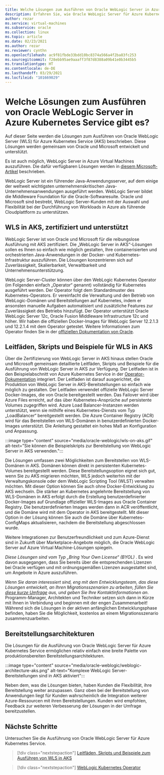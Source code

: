 ```yaml
---
title: Welche Lösungen zum Ausführen von Oracle WebLogic Server in Azure Kubernetes Service gibt es?
description: Erfahren Sie, wie Oracle WebLogic Server für Azure Kubernetes Service ausgeführt wird.
author: rezar
ms.service: virtual-machines
ms.subservice: oracle
ms.collection: linux
ms.topic: article
ms.date: 02/23/2021
ms.author: rezar
ms.reviewer: cynthn
ms.openlocfilehash: ac9f81fbde33bdd10bc8374a566a4f2ba83fc253
ms.sourcegitcommit: f28ebb95ae9aaaff3f87d8388a09b41e0b3445b5
ms.translationtype: HT
ms.contentlocale: de-DE
ms.lasthandoff: 03/29/2021
ms.locfileid: "101669029"
---
```

# <a name="what-are-solutions-for-running-oracle-weblogic-server-on-the-azure-kubernetes-service"></a>Welche Lösungen zum Ausführen von Oracle WebLogic Server in Azure Kubernetes Service gibt es?

Auf dieser Seite werden die Lösungen zum Ausführen von Oracle WebLogic Server (WLS) für Azure Kubernetes Service (AKS) beschrieben. Diese Lösungen werden gemeinsam von Oracle und Microsoft entwickelt und unterstützt.

Es ist auch möglich, WebLogic Server in Azure Virtual Machines auszuführen. Die dafür verfügbaren Lösungen werden in [diesem Microsoft-Artikel](./oracle-weblogic.md) beschrieben.

WebLogic Server ist ein führender Java-Anwendungsserver, auf dem einige der weltweit wichtigsten unternehmenskritischen Java-Unternehmensanwendungen ausgeführt werden. WebLogic Server bildet die Middleware Foundation für die Oracle-Softwaresuite. Oracle und Microsoft sind bestrebt, WebLogic Server-Kunden mit der Auswahl und Flexibilität bei der Durchführung von Workloads in Azure als führende Cloudplattform zu unterstützen.

## <a name="wls-on-aks-certified-and-supported"></a>WLS in AKS, zertifiziert und unterstützt
WebLogic Server ist von Oracle und Microsoft für die reibungslose Ausführung mit AKS zertifiziert. Die „WebLogic Server in AKS“-Lösungen sollen es Ihnen so einfach wie möglich gestalten, Ihre containerisierten und orchestrierten Java-Anwendungen in der Docker- und Kubernetes-Infrastruktur auszuführen. Die Lösungen konzentrieren sich auf Zuverlässigkeit, Skalierbarkeit, Verwaltbarkeit und Unternehmensunterstützung.

WebLogic Server-Cluster können über den WebLogic Kubernetes Operator (im Folgenden einfach „Operator“ genannt) vollständig für Kubernetes ausgeführt werden. Der Operator folgt dem Standardmuster des Kubernetes-Operators. Er vereinfacht die Verwaltung und den Betrieb von WebLogic-Domänen und Bereitstellungen auf Kubernetes, indem er ansonsten manuelle Aufgaben automatisiert und zusätzliche Features zur Zuverlässigkeit des Betriebs hinzufügt. Der Operator unterstützt Oracle WebLogic Server 12c, Oracle Fusion Middleware Infrastructure 12c und höher. Wir haben die offiziellen Docker-Images für WebLogic Server 12.2.1.3 und 12.2.1.4 mit dem Operator getestet. Weitere Informationen zum Operator finden Sie in der [offiziellen Dokumentation von Oracle](https://oracle.github.io/weblogic-kubernetes-operator/).

## <a name="guidance-scripts-and-samples-for-wls-on-aks"></a>Leitfäden, Skripts und Beispiele für WLS in AKS
Über die Zertifizierung von WebLogic Server in AKS hinaus stellen Oracle und Microsoft gemeinsam detaillierte Leitfäden, Skripts und Beispiele für die Ausführung von WebLogic Server in AKS zur Verfügung. Der Leitfaden ist in den Beispielabschnitt von Azure Kubernetes Service in der [Operator-Dokumentation](https://oracle.github.io/weblogic-kubernetes-operator/samples/simple/azure-kubernetes-service/) integriert. Der Leitfaden ist darauf ausgerichtet, die Produktion von WebLogic Server in AKS-Bereitstellungen so einfach wie möglich zu gestalten. Der Leitfaden verwendet offizielle WebLogic Server Docker-Images, die von Oracle bereitgestellt werden. Das Failover wird über Azure Files erreicht, auf das über Kubernetes-Ansprüche auf persistente Volumes zugegriffen wird. Azure Load Balancer-Instanzen werden unterstützt, wenn sie mithilfe eines Kubernetes-Diensts vom Typ „LoadBalancer“ bereitgestellt werden. Die Azure Container Registry (ACR) wird für das Bereitstellen von WLS-Domänen in benutzerdefinierten Docker-Images unterstützt. Die Anleitung gestattet ein hohes Maß an Konfiguration und Anpassung.

:::image type="content" source="media/oracle-weblogic/wls-on-aks.gif" alt-text="Sie können die Beispielskripts zur Bereitstellung von WebLogic Server in AKS verwenden.":::

Die Lösungen umfassen zwei Möglichkeiten zum Bereitstellen von WLS-Domänen in AKS. Domänen können direkt in persistenten Kubernetes-Volumes bereitgestellt werden. Diese Bereitstellungsoption eignet sich gut, wenn Sie zu AKS migrieren möchten, WLS jedoch weiterhin mit der Verwaltungskonsole oder dem WebLogic Scripting Tool (WLST) verwalten möchten. Mit dieser Option können Sie auch ohne Docker-Entwicklung zu AKS wechseln. Die stärker an Kubernetes angelehnte Bereitstellung von WLS-Domänen in AKS erfolgt durch die Erstellung benutzerdefinierter Docker-Images auf Grundlage offizieller WLS-Images aus Oracle Container Registry. Die benutzerdefinierten Images werden dann in ACR veröffentlicht, und die Domäne wird mit dem Operator in AKS bereitgestellt. Mit dieser Option in der Lösung können Sie auch die Domäne über Kubernetes-ConfigMaps aktualisieren, nachdem die Bereitstellung abgeschlossen wurde.

Weitere Integrationen zur Benutzerfreundlichkeit und zum Azure-Dienst sind in Zukunft über Marketplace-Angebote möglich, die Oracle WebLogic Server auf Azure Virtual Machine-Lösungen spiegeln.

_Diese Lösungen sind vom Typ „Bring Your Own License“ (BYOL)_ . Es wird davon ausgegangen, dass Sie bereits über die entsprechenden Lizenzen bei Oracle verfügen und mit ordnungsgemäßen Lizenzen ausgestattet sind, um Angebote in Azure auszuführen.

_Wenn Sie daran interessiert sind, eng mit dem Entwicklungsteam, das diese Lösungen entwickelt, an Ihren Migrationsszenarien zu arbeiten, füllen Sie [diese kurze Umfrage](https://aka.ms/wls-on-azure-survey) aus, und geben Sie Ihre Kontaktinformationen an_. Programm-Manager, Architekten und Techniker setzen sich dann in Kürze mit Ihnen in Verbindung und beginnen mit der engen Zusammenarbeit! Während sich die Lösungen in der aktiven anfänglichen Entwicklungsphase befinden, haben Sie die Möglichkeit, kostenlos an einem Migrationsszenario zusammenzuarbeiten.

## <a name="deployment-architectures"></a>Bereitstellungsarchitekturen

Die Lösungen für die Ausführung von Oracle WebLogic Server für Azure Kubernetes Service ermöglichen relativ einfach eine breite Palette von produktionsbereiten Bereitstellungsarchitekturen.

:::image type="content" source="media/oracle-weblogic/weblogic-architecture-aks.png" alt-text="Komplexe WebLogic Server-Bereitstellungen sind in AKS aktiviert":::

Neben dem, was die Lösungen bieten, haben Kunden die Flexibilität, ihre Bereitstellung weiter anzupassen. Ganz oben bei der Bereitstellung von Anwendungen liegt für Kunden wahrscheinlich die Integration weiterer Azure-Ressourcen mit ihren Bereitstellungen. Kunden wird empfohlen, Feedback zur weiteren Verbesserung der Lösungen in der Umfrage bereitzustellen.

## <a name="next-steps"></a>Nächste Schritte

Untersuchen Sie die Ausführung von Oracle WebLogic Server für Azure Kubernetes Service.

> [!div class="nextstepaction"]
> [Leitfäden, Skripts und Beispiele zum Ausführen von WLS in AKS](https://oracle.github.io/weblogic-kubernetes-operator/samples/simple/azure-kubernetes-service/)

> [!div class="nextstepaction"]
> [WebLogic Kubernetes Operator](https://oracle.github.io/weblogic-kubernetes-operator/)
